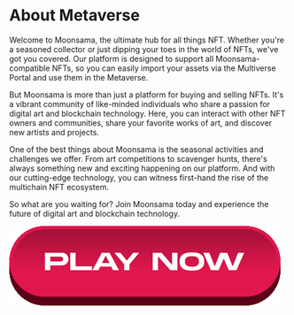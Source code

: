 # About Metaverse

Welcome to Moonsama, the ultimate hub for all things NFT. Whether you're a seasoned collector or just dipping your toes in the world of NFTs, we've got you covered. Our platform is designed to support all Moonsama-compatible NFTs, so you can easily import your assets via the Multiverse Portal and use them in the Metaverse.

But Moonsama is more than just a platform for buying and selling NFTs. It's a vibrant community of like-minded individuals who share a passion for digital art and blockchain technology. Here, you can interact with other NFT owners and communities, share your favorite works of art, and discover new artists and projects.

One of the best things about Moonsama is the seasonal activities and challenges we offer. From art competitions to scavenger hunts, there's always something new and exciting happening on our platform. And with our cutting-edge technology, you can witness first-hand the rise of the multichain NFT ecosystem.

So what are you waiting for? Join Moonsama today and experience the future of digital art and blockchain technology.

[![play-button](img/play-button.svg)](https://pondsama.com/)

